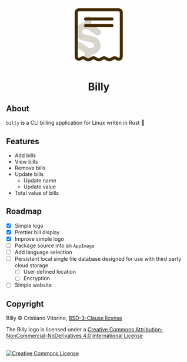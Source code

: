 <p align="center">
    <img src="https://raw.githubusercontent.com/cristianovitorino/billy/main/new-icon.png" alt="icon" width="150"/>
</p>

<h1 align="center">
    Billy
</h1>

## About
`billy` is a CLI billing application for Linux writen in Rust 🦀

## Features
- Add bills
- View bills
- Remove bills
- Update bills
  - Update name
  - Update value
- Total value of bills

## Roadmap
- [x] Simple logo
- [x] Prettier bill display
- [x] Improve simple logo
- [ ] Package source into an `AppImage`
- [ ] Add language selection
- [ ] Persistent local single file database designed for use with third party cloud storage
    - [ ] User defined location
    - [ ] Encryption
- [ ] Simple website

## Copyright

Billy © Cristiano Vitorino, [BSD-3-Clause license](https://opensource.org/licenses/BSD-3-Clause)

<div>
The Billy logo is licensed under a <a rel="license" href="http://creativecommons.org/licenses/by-nc-nd/4.0/">Creative Commons Attribution-NonCommercial-NoDerivatives 4.0 International License</a>

<br/><a rel="license" href="http://creativecommons.org/licenses/by-nc-nd/4.0/"><img alt="Creative Commons License" style="border-width:0" src="https://licensebuttons.net/l/by-nc-nd/4.0/88x31.png" /></a>
</div>

